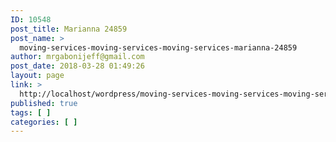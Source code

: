 ```yaml
---
ID: 10548
post_title: Marianna 24859
post_name: >
  moving-services-moving-services-moving-services-marianna-24859
author: mrgabonijeff@gmail.com
post_date: 2018-03-28 01:49:26
layout: page
link: >
  http://localhost/wordpress/moving-services-moving-services-moving-services-marianna-24859/
published: true
tags: [ ]
categories: [ ]
---
```

